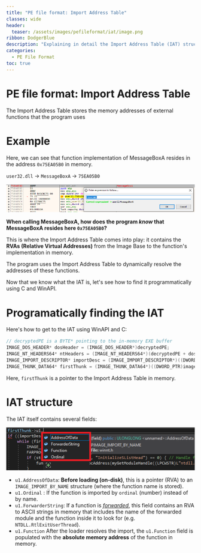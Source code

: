 ```yaml
---
title: "PE file format: Import Address Table"
classes: wide
header:
  teaser: /assets/images/pefileformat/iat/image.png
ribbon: DodgerBlue
description: "Explaining in detail the Import Address Table (IAT) structure in Portable Executable (PE) file"
categories:
  - PE File Format
toc: true
---
```


# PE file format: Import Address Table

The Import Address Table stores the memory addresses of external functions that the program uses
# Example

Here, we can see that function implementation of MessageBoxA resides in the address `0x75EA05B0` in memory.

`user32.dll` -> `MessageBoxA` -> `75EA05B0`

![MessageBoxA implementation](/assets/images/pefileformat/iat/messagebox.png)

**When calling MessageBoxA, how does the program *know* that MessageBoxA resides here `0x75EA05B0`?**

This is where the Import Address Table comes into play: it contains the **RVAs (Relative Virtual Addresses)** from the Image Base to the function's implementation in memory.

The program uses the Import Address Table to dynamically resolve the addresses of these functions.

Now that we know what the IAT is, let's see how to find it programmatically using C and WinAPI.

# Programatically finding the IAT

Here's how to get to the IAT using WinAPI and C:
```c
// decryptedPE is a BYTE* pointing to the in-memory EXE buffer
IMAGE_DOS_HEADER* dosHeader = (IMAGE_DOS_HEADER*)decryptedPE;
IMAGE_NT_HEADERS64* ntHeaders = (IMAGE_NT_HEADERS64*)(decryptedPE + dosHeader->e_lfanew);
IMAGE_IMPORT_DESCRIPTOR* importDesc = (IMAGE_IMPORT_DESCRIPTOR*)((DWORD_PTR)imageBase + ntHeaders->OptionalHeader.DataDirectory[IMAGE_DIRECTORY_ENTRY_IMPORT].VirtualAddress);
IMAGE_THUNK_DATA64* firstThunk = (IMAGE_THUNK_DATA64*)((DWORD_PTR)imageBase + importDesc->FirstThunk); // Locate IAT
```

Here, `firstThunk` is a pointer to the Import Address Table in memory.

# IAT structure

The IAT itself contains several fields:

![MessageBoxA implementation](/assets/images/pefileformat/iat/fields.png)

- `u1.AddressOfData`: **Before loading (on-disk)**, this is a pointer (RVA) to an `IMAGE_IMPORT_BY_NAME` structure (where the function name is stored).
- `u1.Ordinal` : If the function is imported by `ordinal` (number) instead of by name.
- `u1.ForwarderString`: If a function is [*forwarded*](https://devblogs.microsoft.com/oldnewthing/20060719-24/?p=30473), this field contains an RVA to ASCII strings in memory that includes the name of the forwarded module and the function inside it to look for (e.g. `NTDLL.RtlExitUserThread`).
- `u1.Function` After the loader resolves the import, the `u1.Function` field is populated with the **absolute memory address** of the function in memory.